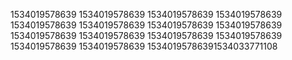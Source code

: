 1534019578639
1534019578639
1534019578639
1534019578639
1534019578639
1534019578639
1534019578639
1534019578639
1534019578639
1534019578639
1534019578639
1534019578639
1534019578639
1534019578639
15340195786391534033771108